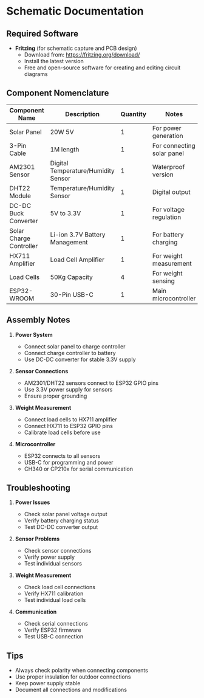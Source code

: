 # Schematic Documentation

## Required Software

- **Fritzing** (for schematic capture and PCB design)
  - Download from: https://fritzing.org/download/
  - Install the latest version
  - Free and open-source software for creating and editing circuit diagrams

## Component Nomenclature

| Component Name | Description | Quantity | Notes |
|----------------|-------------|----------|-------|
| Solar Panel | 20W 5V | 1 | For power generation |
| 3-Pin Cable | 1M length | 1 | For connecting solar panel |
| AM2301 Sensor | Digital Temperature/Humidity Sensor | 1 | Waterproof version |
| DHT22 Module | Temperature/Humidity Sensor | 1 | Digital output |
| DC-DC Buck Converter | 5V to 3.3V | 1 | For voltage regulation |
| Solar Charge Controller | Li-ion 3.7V Battery Management | 1 | For battery charging |
| HX711 Amplifier | Load Cell Amplifier | 1 | For weight measurement |
| Load Cells | 50Kg Capacity | 4 | For weight sensing |
| ESP32-WROOM | 30-Pin USB-C | 1 | Main microcontroller |

## Assembly Notes

1. **Power System**
   - Connect solar panel to charge controller
   - Connect charge controller to battery
   - Use DC-DC converter for stable 3.3V supply

2. **Sensor Connections**
   - AM2301/DHT22 sensors connect to ESP32 GPIO pins
   - Use 3.3V power supply for sensors
   - Ensure proper grounding

3. **Weight Measurement**
   - Connect load cells to HX711 amplifier
   - Connect HX711 to ESP32 GPIO pins
   - Calibrate load cells before use

4. **Microcontroller**
   - ESP32 connects to all sensors
   - USB-C for programming and power
   - CH340 or CP210x for serial communication

## Troubleshooting

1. **Power Issues**
   - Check solar panel voltage output
   - Verify battery charging status
   - Test DC-DC converter output

2. **Sensor Problems**
   - Check sensor connections
   - Verify power supply
   - Test individual sensors

3. **Weight Measurement**
   - Check load cell connections
   - Verify HX711 calibration
   - Test individual load cells

4. **Communication**
   - Check serial connections
   - Verify ESP32 firmware
   - Test USB-C connection

## Tips

- Always check polarity when connecting components
- Use proper insulation for outdoor connections
- Keep power supply stable
- Document all connections and modifications
